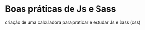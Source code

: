 # Boas práticas de Js e Sass



criação de uma calculadora para praticar e estudar Js e Sass (css)

